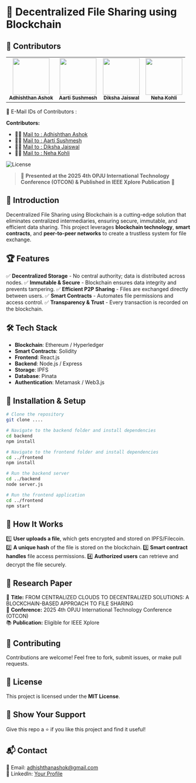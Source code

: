 # 🚀 Decentralized File Sharing using Blockchain

## 👥 Contributors

<table>
  <tr>
    <td align="center"><a href="https://github.com/AdhishthanAshok.png"><img src="https://github.com/AdhishthanAshok.png" width="100px;" alt=""/><br /><sub><b>Adhishthan Ashok</b></sub></a></td>
    <td align="center"><a href="https://github.com/Aartisushmesh29.png"><img src="https://github.com/Aartisushmesh29.png" width="100px;" alt=""/><br /><sub><b>Aarti Sushmesh</b></sub></a></td>
    <td align="center"><a href="https://github.com/dikshajaiswal855"><img src="https://github.com/dikshajaiswal855.png" width="100px;" alt=""/><br /><sub><b>Diksha Jaiswal</b></sub></a></td>
    <td align="center"><a href="https://github.com/Nehakohli123"><img src="https://github.com/Nehakohli123.png" width="100px;" alt=""/><br /><sub><b>Neha Kohli</b></sub></a></td>
  </tr>
</table>

🔹 E-Mail IDs of Contributors :

**Contributors:**  
- 🧑‍💻 [Mail to : Adhishthan Ashok](mailto:adhishthanashok@gmail)  
- 🧑‍💻 [Mail to : Aarti Sushmesh](mailto:aartisushmesh@gmail)  
- 🧑‍💻 [Mail to : Diksha Jaiswal](mailto:dikshajaiswal855@gmail.com)  
- 🧑‍💻 [Mail to : Neha Kohli](mailto:nehakohli3003@gmail.com)  

![License](https://img.shields.io/badge/license-MIT-blue.svg?style=for-the-badge)

> 📢 **Presented at the 2025 4th OPJU International Technology Conference (OTCON) & Published in IEEE Xplore Publication** 🎉

## 📌 Introduction
Decentralized File Sharing using Blockchain is a cutting-edge solution that eliminates centralized intermediaries, ensuring secure, immutable, and efficient data sharing. This project leverages **blockchain technology**, **smart contracts**, and **peer-to-peer networks** to create a trustless system for file exchange.

## 🏆 Features
✅ **Decentralized Storage** - No central authority; data is distributed across nodes.
✅ **Immutable & Secure** - Blockchain ensures data integrity and prevents tampering.
✅ **Efficient P2P Sharing** - Files are exchanged directly between users.
✅ **Smart Contracts** - Automates file permissions and access control.
✅ **Transparency & Trust** - Every transaction is recorded on the blockchain.

## 🛠️ Tech Stack
- **Blockchain**: Ethereum / Hyperledger
- **Smart Contracts**: Solidity
- **Frontend**: React.js 
- **Backend**: Node.js / Express
- **Storage**: IPFS 
- **Database**: Pinata
- **Authentication**: Metamask / Web3.js

## 🚀 Installation & Setup
```bash
# Clone the repository
git clone .... 

# Navigate to the backend folder and install dependencies
cd backend
npm install

# Navigate to the frontend folder and install dependencies
cd ../frontend
npm install

# Run the backend server
cd ../backend
node server.js

# Run the frontend application
cd ../frontend
npm start
```

## 🎯 How It Works
1️⃣ **User uploads a file**, which gets encrypted and stored on IPFS/Filecoin.
2️⃣ **A unique hash** of the file is stored on the blockchain.
3️⃣ **Smart contract handles** file access permissions.
4️⃣ **Authorized users** can retrieve and decrypt the file securely.

## 📝 Research Paper
📖 **Title:** FROM CENTRALIZED CLOUDS TO DECENTRALIZED SOLUTIONS: A BLOCKCHAIN-BASED APPROACH TO FILE SHARING  
📅 **Conference:** 2025 4th OPJU International Technology Conference (OTCON)  
📚 **Publication:** Eligible for IEEE Xplore  

## 🤝 Contributing
Contributions are welcome! Feel free to fork, submit issues, or make pull requests. 

## 📜 License
This project is licensed under the **MIT License**.

## 🌟 Show Your Support
Give this repo a ⭐ if you like this project and find it useful!

## 📬 Contact
📧 Email: [adhishthanashok@gmail.com](mailto:adhishthanashok@gmail.com)  
💼 LinkedIn: [Your Profile](https://linkedin.com/in/adhishthanAshok)  
